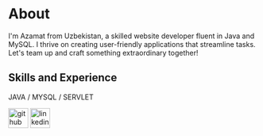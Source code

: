 # About
I'm Azamat from Uzbekistan, a skilled website developer fluent in Java and MySQL. I thrive on creating user-friendly applications that streamline tasks. Let's team up and craft something extraordinary together!

## Skills and Experience
JAVA / MYSQL / SERVLET



[<img src='https://cdn.jsdelivr.net/npm/simple-icons@3.0.1/icons/github.svg' alt='github' height='40'>](https://github.com/azamat-hakimov)  [<img src='https://cdn.jsdelivr.net/npm/simple-icons@3.0.1/icons/linkedin.svg' alt='linkedin' height='40'>](https://www.linkedin.com/in/azamathakimov/)  

